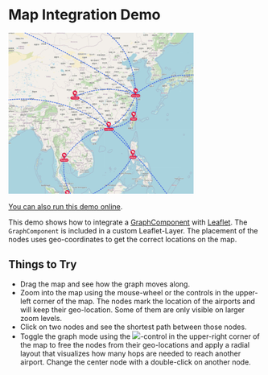 # Map Integration Demo

<img src="../../resources/image/mapintegration.png" alt="demo-thumbnail" height="320"/>

[You can also run this demo online](https://live.yworks.com/demos/complete/mapintegration/index.html).

This demo shows how to integrate a [GraphComponent](https://docs.yworks.com/yfileshtml/#/api/GraphComponent) with [Leaflet](https://leafletjs.com/). The `GraphComponent` is included in a custom Leaflet-Layer. The placement of the nodes uses geo-coordinates to get the correct locations on the map.

## Things to Try

- Drag the map and see how the graph moves along.
- Zoom into the map using the mouse-wheel or the controls in the upper-left corner of the map. The nodes mark the location of the airports and will keep their geo-location. Some of them are only visible on larger zoom levels.
- Click on two nodes and see the shortest path between those nodes.
- Toggle the graph mode using the ![](../../resources/icons/layout-circular-16.svg)\-control in the upper-right corner of the map to free the nodes from their geo-locations and apply a radial layout that visualizes how many hops are needed to reach another airport. Change the center node with a double-click on another node.
